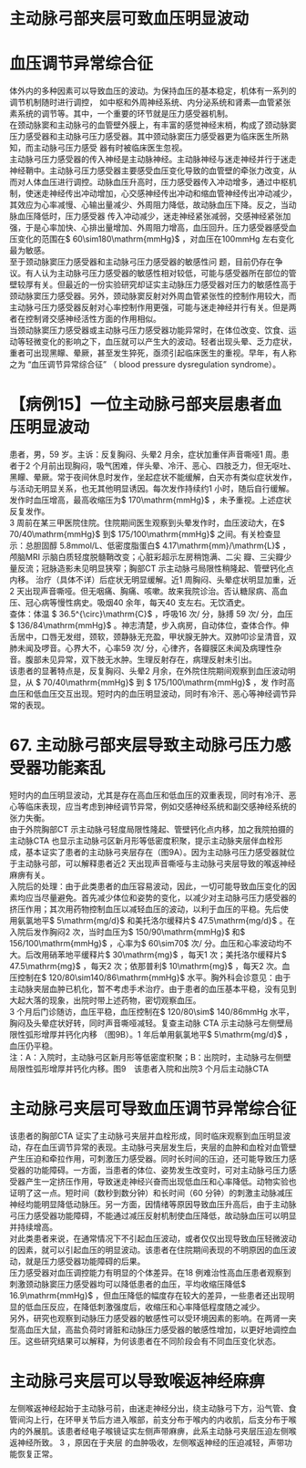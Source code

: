 # 主动脉弓部夹层可致血压明显波动  
#  血压调节异常综合征  
体外内的多种因素可以导致血压的波动。为保持血压的基本稳定，机体有一系列的调节机制随时进行调控， 如中枢和外周神经系统、内分泌系统和肾素—血管紧张素系统的调节等。其中，一个重要的环节就是压力感受器机制。  
在颈动脉窦和主动脉弓的血管壁外膜上，有丰富的感觉神经末梢，构成了颈动脉窦压力感受器和主动脉弓压力感受器。其中颈动脉窦压力感受器更为临床医生所熟知，而主动脉弓压力感受 器有时被临床医生忽视。  
主动脉弓压力感受器的传入神经是主动脉神经。主动脉神经与迷走神经并行于迷走神经鞘中。主动脉弓压力感受器主要感受血压变化导致的血管壁的牵张力改变，从而对人体血压进行调控。动脉血压升高时，压力感受器传入冲动增多，通过中枢机制，使迷走神经传出冲动增加，心交感神经传出冲动和缩血管神经传出冲动减少，其效应为心率减慢、心输出量减少、外周阻力降低，故动脉血压下降。反之，当动脉血压降低时，压力感受器 传入冲动减少，迷走神经紧张减弱，交感神经紧张加强，于是心率加快、心排出量增加、外周阻力增高，血压回升。压力感受器感受血压变化的范围在$ 60\sim180\mathrm{mmHg}$    ，对血压在100mmHg 左右变化最为敏感。  
至于颈动脉窦压力感受器和主动脉弓压力感受器的敏感性问 题，目前仍存在争议。有人认为主动脉弓压力感受器的敏感性相对较低，可能与感受器所在部位的管壁较厚有关。但最近的一份实验研究却证实主动脉压力感受器对压力的敏感性高于颈动脉窦压力感受器。另外，颈动脉窦反射对外周血管紧张性的控制作用较大，而主动脉弓压力感受器反射对心率控制作用更强，可能与迷走神经并行有关。但是两者在控制肾交感神经活性方面的作用相似。  
当颈动脉窦压力感受器或主动脉弓压力感受器功能异常时，在体位改变、饮食、运动等轻微变化的影响之下，血压就可以产生大的波动。轻者出现头晕、乏力症状，重者可出现黑矇、晕厥，甚至发生猝死，亟须引起临床医生的重视。早年，有人称之为   “血压调节异常综合征” （ blood pressure dysregulation  syndrome）。  
# 【病例15】一位主动脉弓部夹层患者血压明显波动  
患者，男，59 岁。主诉：反复胸闷、头晕2 月余，症状加重伴声音嘶哑1 周。患者于2 个月前出现胸闷，吸气困难，伴头晕、冷汗、恶心、四肢乏力，但无呕吐、黑矇、晕厥。常于夜间休息时发作，坐起症状不能缓解，白天亦有类似症状发作，与活动无明显关系，也无其他明显诱因。每次发作持续约1 小时，随后自行缓解。发作时血压增高，最高收缩压为$ 170\mathrm{mmHg}$    ，未予重视。上述症状反复发作。  
3 周前在某三甲医院住院。住院期间医生观察到头晕发作时，血压波动大，在$ 70/40\mathrm{mmHg}$     到$ 175/100\mathrm{mmHg}$     之间。有关检查显示：总胆固醇 5.8mmol/L、低密度脂蛋白$ 4.17\mathrm{mm}/\mathrm{L}$    ，颅脑MRI  示脑白质轻度脱髓鞘改变；心脏彩超示左房稍饱满、二尖 瓣、三尖瓣少量反流；冠脉造影未见明显狭窄；胸部CT 示主动脉弓局限性稍隆起、管壁钙化点内移。 治疗（具体不详）后症状无明显缓解。近1 周胸闷、头晕症状明显加重，近2 天出现声音嘶哑。但无咽痛、胸痛、咳嗽。故来我院诊治。否认糖尿病、高血压、冠心病等慢性病史。吸烟40 余年，每天40 支左右。无饮酒史。  
查体：体温 $ 36.5^{\circ}\mathrm{C}$    ，呼吸16 次/ 分，脉搏 59 次/ 分，血压 $ 136/84\mathrm{mmHg}$     。神志清楚，步入病房，自动体位，查体合作。伸 舌居中，口唇无发绀，颈软，颈静脉无充盈，甲状腺无肿大。双肺叩诊呈清音，双肺未闻及啰音。心界大不，心率59 次/ 分，心律齐，各瓣膜区未闻及病理性杂音。腹部未见异常，双下肢无水肿。生理反射存在，病理反射未引出。  
该患者的显著特点是，反复胸闷、头晕2 月余，在外院住院期间观察到血压波动明显，从 $ 70/40\mathrm{mmHg}$      到 $ 175/100\mathrm{mmHg}$     ，发 作时高血压和低血压交互出现。短时内的血压明显波动，同时有冷汗、恶心等神经调节异常的表现。  
# 67. 主动脉弓部夹层导致主动脉弓压力感受器功能紊乱  
短时内的血压明显波动，尤其是存在高血压和低血压的双重表现，同时有冷汗、恶心等临床表现，应当考虑到神经调节异常，例如交感神经系统和副交感神经系统的张力失衡。  
由于外院胸部CT 示主动脉弓轻度局限性隆起、管壁钙化点内移，加之我院拍摄的主动脉CTA 也显示主动脉弓区新月形等低密度积聚，提示主动脉夹层伴血栓形成，基本证实了患者的主动脉弓夹层存在（图9A）。因为主动脉弓压力感受器就位于主动脉弓部，可以解释患者近2 天出现声音嘶哑与主动脉弓夹层导致的喉返神经麻痹有关。  
入院后的处理：由于此类患者的血压容易波动，因此，一切可能导致血压变化的因素均应当尽量避免。首先减少体位和姿势的变化，以减少对主动脉弓压力感受器的挤压作用；其次用药物控制血压以减轻血压的波动，以利于血压的平稳。先后使  
用氨氯地平$ 5\mathrm{mg/d}$     和美托洛尔缓释片$ 47.5\mathrm{mg/d}$    。在入院后发作胸闷2 次，当时血压为$ 150/90\mathrm{mmHg}$     和$ 156/100\mathrm{mmHg}$    ，心率为$ 60\sim70$  次/ 分。血压和心率波动均不大。后改用硝苯地平缓释片$ 30\mathrm{mg}$    ，每天1 次；美托洛尔缓释片$ 47.5\mathrm{mg}$    ，每天2 次；依那普利$ 10\mathrm{mg}$    ，每天2 次。血压控制在$ 120/80\sim140/86\mathrm{mmHg}$     水平。胸外科会诊意见：由于主动脉夹层血肿已机化，暂不考虑手术治疗。由于患者的血压基本平稳，没有见到大起大落的现象，出院时带上述药物，密切观察血压。  
3 个月后门诊随访，血压平稳，血压控制在$ 120/80\sim$  140/86mmHg 水平，胸闷及头晕症状好转，同时声音嘶哑减轻。复查主动脉 CTA  示主动脉弓左侧壁局限性弧形增厚并钙化内移 （图9B）。1 年后单用氨氯地平$ 5\mathrm{mg/d}$    ，血压仍平稳。  
注：A：入院时，主动脉弓区新月形等低密度积聚；B：出院时，主动脉弓左侧壁局限性弧形增厚并钙化内移。图9　该患者入院和出院3 个月后主动脉CTA  
#  主动脉弓夹层可导致血压调节异常综合征  
该患者的胸部CTA 证实了主动脉弓夹层并血栓形成，同时临床观察到血压明显波动，存在血压调节异常的表现。主动脉弓夹层发生后，夹层的血肿和血栓对血管壁产生压迫和牵拉作用，可刺激压力感受器。同时长时间的压迫，还可能导致压力感受器的功能障碍。一方面，当患者的体位、姿势发生改变时，可对主动脉弓压力感受器产生一定挤压作用，导致迷走神经兴奋而出现低血压和心率降低。动物实验也证明了这一点。短时间（数秒到数分钟）和长时间（60 分钟）的刺激主动脉减压神经均能明显降低动脉压。另一方面，因情绪等原因导致血压升高后，由于主动脉弓压力感受器功能障碍，不能通过减压反射机制使血压降低，故动脉血压可以明显并持续增高。  
对此类患者来说，在通常情况下不引起血压波动，或者仅仅出现导致血压轻微波动的因素，就可以引起血压的明显波动。该患者在住院期间表现的不明原因的血压波动，就是压力感受器功能障碍的后果。  
压力感受器对血压调控能力有明显的个体差异。在18 例难治性高血压患者观察到刺激颈动脉窦压力感受器均可以降低患者的血压，平均收缩压降低$ 16.9\mathrm{mmHg}$    ，但血压降低的幅度存在较大的差异，一些患者还出现明显的低血压反应，在降低刺激强度后，收缩压和心率降低程度随之减少。  
另外，研究也观察到动脉压力感受器的敏感性可以受环境因素的影响。在两肾一夹型高血压大鼠，高盐负荷时肾脏和动脉压力感受器的敏感性增加，以更好地调控血压。这些研究结果可以解释，为何该患者在不同阶段会有不同血压变化状态。  
#  主动脉弓夹层可以导致喉返神经麻痹  
左侧喉返神经起始于主动脉弓前，由迷走神经分出，绕主动脉弓下方，沿气管、食管间沟上行，在环甲关节后方进入喉部，前支分布于喉内的内收肌，后支分布于喉内的外展肌。该患者经电子喉镜证实左侧声带麻痹，此系主动脉弓夹层压迫左侧喉返神经所致。 3  ，原因在于夹层 的血肿吸收，左侧喉返神经的压迫减轻，声带功能恢复正常。  
